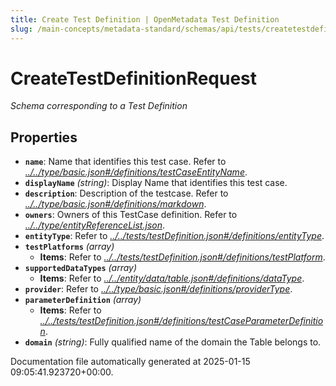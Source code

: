 ```yaml
---
title: Create Test Definition | OpenMetadata Test Definition
slug: /main-concepts/metadata-standard/schemas/api/tests/createtestdefinition
---
```


# CreateTestDefinitionRequest

*Schema corresponding to a Test Definition*

## Properties

- **`name`**: Name that identifies this test case. Refer to *[../../type/basic.json#/definitions/testCaseEntityName](#/../type/basic.json#/definitions/testCaseEntityName)*.
- **`displayName`** *(string)*: Display Name that identifies this test case.
- **`description`**: Description of the testcase. Refer to *[../../type/basic.json#/definitions/markdown](#/../type/basic.json#/definitions/markdown)*.
- **`owners`**: Owners of this TestCase definition. Refer to *[../../type/entityReferenceList.json](#/../type/entityReferenceList.json)*.
- **`entityType`**: Refer to *[../../tests/testDefinition.json#/definitions/entityType](#/../tests/testDefinition.json#/definitions/entityType)*.
- **`testPlatforms`** *(array)*
  - **Items**: Refer to *[../../tests/testDefinition.json#/definitions/testPlatform](#/../tests/testDefinition.json#/definitions/testPlatform)*.
- **`supportedDataTypes`** *(array)*
  - **Items**: Refer to *[../../entity/data/table.json#/definitions/dataType](#/../entity/data/table.json#/definitions/dataType)*.
- **`provider`**: Refer to *[../../type/basic.json#/definitions/providerType](#/../type/basic.json#/definitions/providerType)*.
- **`parameterDefinition`** *(array)*
  - **Items**: Refer to *[../../tests/testDefinition.json#/definitions/testCaseParameterDefinition](#/../tests/testDefinition.json#/definitions/testCaseParameterDefinition)*.
- **`domain`** *(string)*: Fully qualified name of the domain the Table belongs to.


Documentation file automatically generated at 2025-01-15 09:05:41.923720+00:00.

